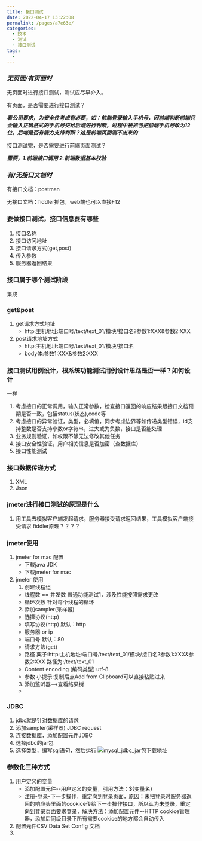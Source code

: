 ```yaml
---
title: 接口测试
date: 2022-04-17 13:22:08
permalink: /pages/a7e63e/
categories:
  - 技术
  - 测试
  - 接口测试
tags:
  - 
---
```

### ***无页面/有页面时***
无页面时进行接口测试，测试应尽早介入。

有页面，是否需要进行接口测试？

***看公司要求，为安全性考虑有必要，如：前端登录输入手机号，因前端判断前端只会输入正确格式的手机号交给后端进行判断，过程中被抓包把前端手机号改为12位，后端是否有能力支持判断？这是前端页面测不出来的***

接口测试完，是否需要进行前端页面测试？

***需要，1.前端接口调用 2.前端数据基本校验***

### ***有/无接口文档时***
有接口文档：postman

无接口文档：fiddler抓包，web端也可以直接F12

### 要做接口测试，接口信息要有哪些
1. 接口名称
2. 接口访问地址
3. 接口请求方式(get,post)
4. 传入参数
5. 服务器返回结果

### 接口属于哪个测试阶段
集成

### get&post
1. get请求方式地址
    - http:主机地址:端口号/text/text_01/模块/接口名?参数1:XXX&参数2:XXX
2. post请求地址方式
    - http:主机地址:端口号/text/text_01/模块/接口名
    - body体:参数1:XXX&参数2:XXX

### 接口测试用例设计，根系统功能测试用例设计思路是否一样？如何设计
一样

1. 考虑接口的正常调用，输入正常参数，检查接口返回的响应结果跟接口文档预期是否一致，包括status(状态),code等
2. 考虑接口的异常验证，类型，必填值，同步考虑边界等如传递类型错误，id支持整数是否支持小数or字符串，过大或为负数，接口是否能处理
3. 业务规则验证，如权限不够无法修改其他任务
4. 接口安全性验证，用户相关信息是否加密（查数据库）
5. 接口性能测试

### 接口数据传递方式

1. XML
2. Json

### jmeter进行接口测试的原理是什么
1. 用工具去模拟客户端发起请求，服务器接受请求返回结果，工具模拟客户端接受请求 fiddler原理？？？？

### jmeter使用
1. jmeter for mac 配置
    - 下载java JDK
    - 下载jmeter for mac
2. jmeter 使用 
    1. 创建线程组
      - 线程数 == 并发数 普通功能测试1，涉及性能按照需求更改
      - 循环次数 针对每个线程的循环
    2. 添加sampler(采样器)
      - 选择协议(http)
      - 填写协议(http) 默认：http
      - 服务器 or ip
      - 端口号 默认：80
      - 请求方法(get)
      - 路径 栗子:http:主机地址:端口号/text/text_01/模块/接口名?参数1:XXX&参数2:XXX 路径为:/text/text_01
      - Content encoding (编码类型) utf-8
      - 参数 小提示:复制后点Add from Clipboard可以直接粘贴过来
    3. 添加监听器-->查看结果树
      -
### JDBC
1. jdbc就是针对数据库的请求
2. 添加sampler(采样器) JDBC request
3. 连接数据库，添加配置元件JDBC
4. 选择jdbc的jar包
4. 选择类型，编写sql语句，然后运行
![mysql_jdbc_jar包下载地址](https://dev.mysql.com/downloads/connector/j/)

### 参数化三种方式
1. 用户定义的变量
    - 添加配置元件--用户定义的变量，引用方法：${变量名}
    - 注册-登录-下一步操作，重定向到登录页面，原因：未把登录时服务器返回的响应头里面的cookice传给下一步操作接口，所以认为未登录，重定向到登录页面要求登录，解决方法：添加配置元件--HTTP cookice管理器，添加后同级目录下所有需要cookice的地方都会自动传入
2. 配置元件CSV Data Set Config 文档
3. 
